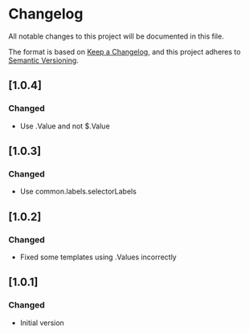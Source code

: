 # Changelog
All notable changes to this project will be documented in this file.

The format is based on [Keep a Changelog](https://keepachangelog.com/en/1.0.0/),
and this project adheres to [Semantic Versioning](https://semver.org/spec/v2.0.0.html).

## [1.0.4]

### Changed

- Use .Value and not $.Value

## [1.0.3]

### Changed

- Use common.labels.selectorLabels

## [1.0.2]

### Changed

- Fixed some templates using .Values incorrectly

## [1.0.1]

### Changed

- Initial version